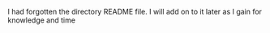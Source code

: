 I had forgotten the directory README file. I will add on to it later as I gain for knowledge and time
